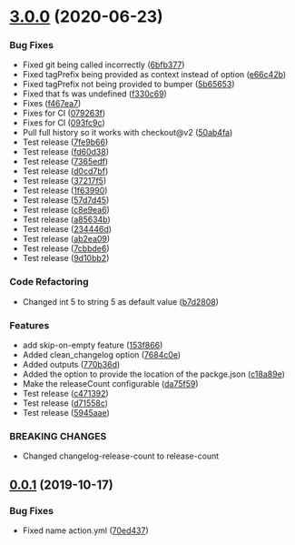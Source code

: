 # [3.0.0](https://github.com/TriPSs/conventional-changelog-action/compare/v0.0.1...v3.0.0) (2020-06-23)


### Bug Fixes

* Fixed git being called incorrectly ([6bfb377](https://github.com/TriPSs/conventional-changelog-action/commit/6bfb377c32c27e881a77139109c1d40afed12415))
* Fixed tagPrefix being provided as context instead of option ([e66c42b](https://github.com/TriPSs/conventional-changelog-action/commit/e66c42b7603eadc663e120f1355b7da328301ece))
* Fixed tagPrefix not being provided to bumper ([5b65653](https://github.com/TriPSs/conventional-changelog-action/commit/5b65653fe8cedf1219e523bf44ee0a7453dcc8d2))
* Fixed that fs was undefined ([f330c69](https://github.com/TriPSs/conventional-changelog-action/commit/f330c69c10a12faa1919e691a71fbdda3b3ba238))
* Fixes ([f467ea7](https://github.com/TriPSs/conventional-changelog-action/commit/f467ea783254be918b70be58fa1aca0ab0c9ac80))
* Fixes for CI ([079263f](https://github.com/TriPSs/conventional-changelog-action/commit/079263f0d3a32c6f98f24766429253037454bf03))
* Fixes for CI ([093fc9c](https://github.com/TriPSs/conventional-changelog-action/commit/093fc9c7c21c99f362e43df6c572f02b0bf6fc8e))
* Pull full history so it works with checkout@v2 ([50ab4fa](https://github.com/TriPSs/conventional-changelog-action/commit/50ab4fa80a641d1a198fb5fe17536a5db6a39a3a))
* Test release ([7fe9b66](https://github.com/TriPSs/conventional-changelog-action/commit/7fe9b661515076d5b01caf208e48d85e63c060a5))
* Test release ([fd60d38](https://github.com/TriPSs/conventional-changelog-action/commit/fd60d3839eb39542e4bc8c56a3a33aa41f25247a))
* Test release ([7365edf](https://github.com/TriPSs/conventional-changelog-action/commit/7365edf6f58d23baf8383668f83170dcb46bf5e6))
* Test release ([d0cd7bf](https://github.com/TriPSs/conventional-changelog-action/commit/d0cd7bf31f1a8e24ef4d44422d3fb9a4c694c89a))
* Test release ([37217f5](https://github.com/TriPSs/conventional-changelog-action/commit/37217f530cbbb866612b86d6c8a27d068d16e652))
* Test release ([1f63990](https://github.com/TriPSs/conventional-changelog-action/commit/1f63990fabc8bbf5d7cf9b234a4eb75c350518c3))
* Test release ([57d7d45](https://github.com/TriPSs/conventional-changelog-action/commit/57d7d4594f47d66d8de3eb1b7f4207130a7697ac))
* Test release ([c8e9ea6](https://github.com/TriPSs/conventional-changelog-action/commit/c8e9ea6338b809f0b2fb3b4e0ce037d7b26d7325))
* Test release ([a85634b](https://github.com/TriPSs/conventional-changelog-action/commit/a85634b8c7dc152dc1cf027ba5a91df6634f9ef2))
* Test release ([234446d](https://github.com/TriPSs/conventional-changelog-action/commit/234446dc90c9969a41a3bd97841e47adf81b50ee))
* Test release ([ab2ea09](https://github.com/TriPSs/conventional-changelog-action/commit/ab2ea0974adb27fd4e2bb45fd21e51b2c8181c27))
* Test release ([7cbbde6](https://github.com/TriPSs/conventional-changelog-action/commit/7cbbde6d9f2fc92e95b50eb8474ed08437ffe6f3))
* Test release ([9d10bb2](https://github.com/TriPSs/conventional-changelog-action/commit/9d10bb22adb57a2b4953272c7a938af9ab4f301b))


### Code Refactoring

* Changed int 5 to string 5 as default value ([b7d2808](https://github.com/TriPSs/conventional-changelog-action/commit/b7d28084e6d04b3b171793bfb8b28e47efb23025))


### Features

* add skip-on-empty feature ([153f866](https://github.com/TriPSs/conventional-changelog-action/commit/153f866251ba4d7c33881dbf082bb1e17974e2a1))
* Added clean_changelog option ([7684c0e](https://github.com/TriPSs/conventional-changelog-action/commit/7684c0e755c006004c61d6a6c12e748fee34179d))
* Added outputs ([770b36d](https://github.com/TriPSs/conventional-changelog-action/commit/770b36d584ef48fe4e0ef7d808d18e5cb0031462))
* Added the option to provide the location of the packge.json ([c18a89e](https://github.com/TriPSs/conventional-changelog-action/commit/c18a89eed164e4414b30da38013938f498abef11))
* Make the releaseCount configurable ([da75f59](https://github.com/TriPSs/conventional-changelog-action/commit/da75f5939add67131c5c804a1e2973ba6667957b))
* Test release ([c471392](https://github.com/TriPSs/conventional-changelog-action/commit/c47139231d3289a08ee39c0b1978b9e935d456a5))
* Test release ([d71558c](https://github.com/TriPSs/conventional-changelog-action/commit/d71558cec69d773fb6846734b57ff55a6d7b3648))
* Test release ([5945aae](https://github.com/TriPSs/conventional-changelog-action/commit/5945aaed8f5e59d227742dd35670381cf444aa93))


### BREAKING CHANGES

* Changed changelog-release-count to release-count



## [0.0.1](https://github.com/TriPSs/conventional-changelog-action/compare/70ed437cb42d5ad01303d98797a7988fe1266f6b...v0.0.1) (2019-10-17)


### Bug Fixes

* Fixed name action.yml ([70ed437](https://github.com/TriPSs/conventional-changelog-action/commit/70ed437cb42d5ad01303d98797a7988fe1266f6b))



